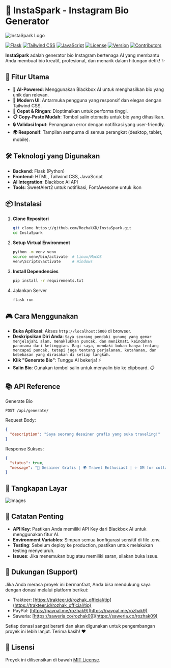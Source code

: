 # 🚀 InstaSpark - Instagram Bio Generator
![InstaSpark Logo](https://github.com/user-attachments/assets/84899c5c-f461-4402-87f3-f4ca0898619b)

[![Flask](https://img.shields.io/badge/Flask-000000?style=for-the-badge&logo=flask&logoColor=white)](https://flask.palletsprojects.com/)
[![Tailwind CSS](https://img.shields.io/badge/Tailwind_CSS-38B2AC?style=for-the-badge&logo=tailwind-css&logoColor=white)](https://tailwindcss.com/)
[![JavaScript](https://img.shields.io/badge/JavaScript-F7DF1E?style=for-the-badge&logo=javascript&logoColor=black)](https://developer.mozilla.org/en-US/docs/Web/JavaScript)
[![License](https://img.shields.io/badge/License-MIT-blue.svg)](https://opensource.org/licenses/MIT)
[![Version](https://img.shields.io/badge/Version-1.0.0-green.svg)](https://github.com/RozhakXD/InstaSpark)
[![Contributors](https://img.shields.io/github/contributors/RozhakXD/instaspark.svg)](https://github.com/RozhakXD/InstaSpark/graphs/contributors)

**InstaSpark** adalah generator bio Instagram bertenaga AI yang membantu Anda membuat bio kreatif, profesional, dan menarik dalam hitungan detik! ✨

## 🌟 Fitur Utama
- **🤖 AI-Powered**: Menggunakan Blackbox AI untuk menghasilkan bio yang unik dan relevan.
- **🎨 Modern UI**: Antarmuka pengguna yang responsif dan elegan dengan Tailwind CSS.
- **🚀 Cepat & Ringan**: Dioptimalkan untuk performa tinggi.
- **📋 Copy-Paste Mudah**: Tombol salin otomatis untuk bio yang dihasilkan.
- **🔒 Validasi Input**: Penanganan error dengan notifikasi yang user-friendly.
- **🌍 Responsif**: Tampilan sempurna di semua perangkat (desktop, tablet, mobile).

## 🛠️ Teknologi yang Digunakan
- **Backend**: Flask (Python)
- **Frontend**: HTML, Tailwind CSS, JavaScript
- **AI Integration**: Blackbox AI API
- **Tools**: SweetAlert2 untuk notifikasi, FontAwesome untuk ikon

## 📦 Instalasi
1. **Clone Repositori**
    ```bash
    git clone https://github.com/RozhakXD/InstaSpark.git
    cd InstaSpark
    ```
2. **Setup Virtual Environment**
    ```bash
    python -m venv venv
    source venv/bin/activate  # Linux/MacOS
    venv\Scripts\activate     # Windows
    ```
3. **Install Dependencies**
    ```bash
    pip install -r requirements.txt
    ```
4. Jalankan Server
   ```bash
   flask run
   ```

## 🎮 Cara Menggunakan
- **Buka Aplikasi**: Akses `http://localhost:5000` di browser.
- **Deskripsikan Diri Anda**: `Saya seorang pendaki gunung yang gemar menjelajahi alam, menaklukkan puncak, dan menikmati keindahan panorama dari ketinggian. Bagi saya, mendaki bukan hanya tentang mencapai puncak, tetapi juga tentang perjalanan, ketahanan, dan kebebasan yang dirasakan di setiap langkah.`
- **Klik "Generate Bio"**: Tunggu AI bekerja! ⚡
- **Salin Bio**: Gunakan tombol salin untuk menyalin bio ke clipboard. 📋

## 📚 API Reference
Generate Bio
```http
POST /api/generate/
```
Request Body:
```json
{
  "description": "Saya seorang desainer grafis yang suka traveling!"
}
```
Response Sukses:
```json
{
  "status": true,
  "message": "🎨 Desainer Grafis | 🌍 Travel Enthusiast | ✨ DM for collab!"
}
```

## 📸 Tangkapan Layar
![Images](https://github.com/user-attachments/assets/a8ab4513-da22-48b2-8f38-701180454f18)

## 📝 Catatan Penting
- **API Key**: Pastikan Anda memiliki API Key dari Blackbox AI untuk menggunakan fitur AI.
- **Environment Variables**: Simpan semua konfigurasi sensitif di file .env.
- **Testing**: Sebelum deploy ke production, pastikan untuk melakukan testing menyeluruh.
- **Issues**: Jika menemukan bug atau memiliki saran, silakan buka issue.

## 💖 Dukungan (Support)
Jika Anda merasa proyek ini bermanfaat, Anda bisa mendukung saya dengan donasi melalui platform berikut:

- Trakteer: [https://trakteer.id/rozhak_official/tip](https://trakteer.id/rozhak_official/tip)
- PayPal: [https://paypal.me/rozhak9](https://paypal.me/rozhak9)
- Saweria: [https://saweria.co/rozhak09](https://saweria.co/rozhak09)

Setiap donasi sangat berarti dan akan digunakan untuk pengembangan proyek ini lebih lanjut. Terima kasih! ❤️

## 📜 Lisensi
Proyek ini dilisensikan di bawah [MIT License](LICENSE).
